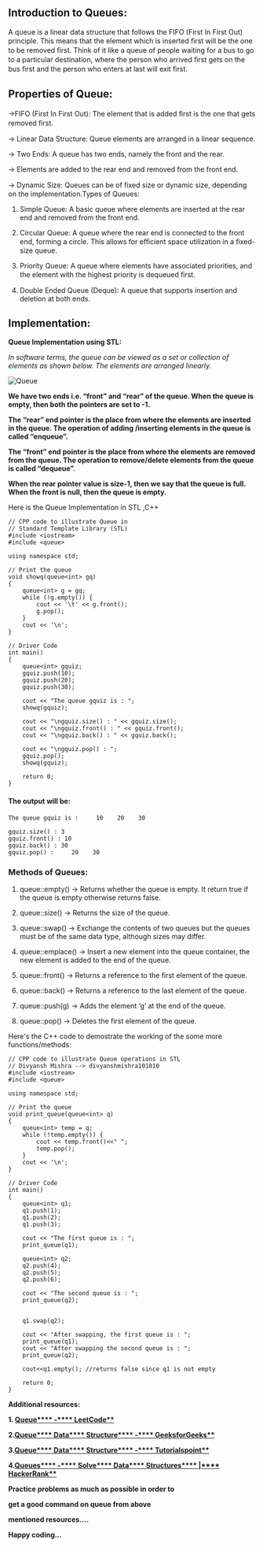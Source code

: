 
## Introduction to Queues:

A queue is a linear data structure that follows the FIFO (First In First Out) principle. This means that the element which is inserted ﬁrst will be the one to be removed ﬁrst. Think of it like a queue of people waiting for a bus to go to a particular destination, where the person who arrived ﬁrst gets on the bus ﬁrst and the person
who enters at last will exit ﬁrst.



## Properties of Queue:

->FIFO (First In First Out): The element that is added ﬁrst is the one that gets removed ﬁrst.

-> Linear Data Structure: Queue elements are arranged in a linear sequence.

-> Two Ends: A queue has two ends, namely the front and the rear.

-> Elements are added to the rear end and removed from the front end.

-> Dynamic Size: Queues can be of ﬁxed size or dynamic size, depending on the implementation.Types of Queues:

1. Simple Queue: A basic queue where elements are inserted at the rear end and removed from the front end.

2. Circular Queue: A queue where the rear end is connected to the front end, forming a circle. This allows for eﬃcient space utilization in a ﬁxed-size queue.

3. Priority Queue: A queue where elements have associated priorities, and the element with the highest priority is dequeued ﬁrst.

4. Double Ended Queue (Deque): A queue that supports insertion and deletion at both ends.
## Implementation:


**Queue Implementation using STL:**

*In software terms, the queue can be viewed as a set or collection of *elements as shown below. The elements are arranged linearly.**

![Queue](https://media.geeksforgeeks.org/wp-content/uploads/20220805131014/fifo.png)

**We have two ends i.e. “front” and “rear” of the queue. When the queue is empty, then both the pointers are set to -1.**

**The “rear” end pointer is the place from where the elements are inserted in the queue. The operation of adding /inserting elements in the queue is called “enqueue”.**

**The “front” end pointer is the place from where the elements are removed from the queue. The operation to remove/delete elements from the queue is called “dequeue”.**

**When the rear pointer value is size-1, then we say that the queue is full. When the front is null, then the queue is empty.**

Here is the Queue Implementation in STL ,C++
```
// CPP code to illustrate Queue in 
// Standard Template Library (STL)
#include <iostream>
#include <queue>

using namespace std;

// Print the queue
void showq(queue<int> gq)
{
	queue<int> g = gq;
	while (!g.empty()) {
		cout << '\t' << g.front();
		g.pop();
	}
	cout << '\n';
}

// Driver Code
int main()
{
	queue<int> gquiz;
	gquiz.push(10);
	gquiz.push(20);
	gquiz.push(30);

	cout << "The queue gquiz is : ";
	showq(gquiz);

	cout << "\ngquiz.size() : " << gquiz.size();
	cout << "\ngquiz.front() : " << gquiz.front();
	cout << "\ngquiz.back() : " << gquiz.back();

	cout << "\ngquiz.pop() : ";
	gquiz.pop();
	showq(gquiz);

	return 0;
}

```

#### The output will be:
```
The queue gquiz is :     10    20    30

gquiz.size() : 3
gquiz.front() : 10
gquiz.back() : 30
gquiz.pop() :     20    30
```

### Methods of Queues: 

1. queue::empty() -> Returns whether the queue is empty. It return true if the queue is empty otherwise returns false.

2. queue::size() ->	Returns the size of the queue.

3. queue::swap() -> Exchange the contents of two queues but the queues must be of the same data type, although sizes may differ.

4. queue::emplace() -> Insert a new element into the queue container, the new element is added to the end of the queue.

5. queue::front() -> Returns a reference to the first element of the queue.

6. queue::back() -> Returns a reference to the last element of the queue.

7. queue::push(g) -> Adds the element ‘g’ at the end of the queue.

8. queue::pop() -> Deletes the first element of the queue.

Here's the C++ code to demostrate the working of the some more functions/methods: 

```
// CPP code to illustrate Queue operations in STL
// Divyansh Mishra --> divyanshmishra101010
#include <iostream>
#include <queue>

using namespace std;

// Print the queue
void print_queue(queue<int> q)
{
	queue<int> temp = q;
	while (!temp.empty()) {
		cout << temp.front()<<" ";
		temp.pop();
	}
	cout << '\n';
}

// Driver Code
int main()
{
	queue<int> q1;
	q1.push(1);
	q1.push(2);
	q1.push(3);

	cout << "The first queue is : ";
	print_queue(q1);

	queue<int> q2;
	q2.push(4);
	q2.push(5);
	q2.push(6);

	cout << "The second queue is : ";
	print_queue(q2);


	q1.swap(q2);
	
	cout << "After swapping, the first queue is : ";
	print_queue(q1);
	cout << "After swapping the second queue is : ";
	print_queue(q2);

	cout<<q1.empty(); //returns false since q1 is not empty

	return 0;
}

```
**Additional resources:**

**1. [Queue**](https://leetcode.com/tag/queue/)[** ](https://leetcode.com/tag/queue/)[-**](https://leetcode.com/tag/queue/)[** ](https://leetcode.com/tag/queue/)[LeetCode**](https://leetcode.com/tag/queue/)**

**2.[Queue**](https://www.geeksforgeeks.org/queue-data-structure/)[** ](https://www.geeksforgeeks.org/queue-data-structure/)[Data**](https://www.geeksforgeeks.org/queue-data-structure/)[** ](https://www.geeksforgeeks.org/queue-data-structure/)[Structure**](https://www.geeksforgeeks.org/queue-data-structure/)[** ](https://www.geeksforgeeks.org/queue-data-structure/)[-**](https://www.geeksforgeeks.org/queue-data-structure/)[** ](https://www.geeksforgeeks.org/queue-data-structure/)[GeeksforGeeks**](https://www.geeksforgeeks.org/queue-data-structure/)**

**3.[Queue**](https://www.tutorialspoint.com/data_structures_algorithms/dsa_queue.htm)[** ](https://www.tutorialspoint.com/data_structures_algorithms/dsa_queue.htm)[Data**](https://www.tutorialspoint.com/data_structures_algorithms/dsa_queue.htm)[** ](https://www.tutorialspoint.com/data_structures_algorithms/dsa_queue.htm)[Structure**](https://www.tutorialspoint.com/data_structures_algorithms/dsa_queue.htm)[** ](https://www.tutorialspoint.com/data_structures_algorithms/dsa_queue.htm)[-**](https://www.tutorialspoint.com/data_structures_algorithms/dsa_queue.htm)[** ](https://www.tutorialspoint.com/data_structures_algorithms/dsa_queue.htm)[Tutorialspoint**](https://www.tutorialspoint.com/data_structures_algorithms/dsa_queue.htm)**

**4.[Queues**](https://www.hackerrank.com/domains/data-structures/queues)[** ](https://www.hackerrank.com/domains/data-structures/queues)[-**](https://www.hackerrank.com/domains/data-structures/queues)[** ](https://www.hackerrank.com/domains/data-structures/queues)[Solve**](https://www.hackerrank.com/domains/data-structures/queues)[** ](https://www.hackerrank.com/domains/data-structures/queues)[Data**](https://www.hackerrank.com/domains/data-structures/queues)[** ](https://www.hackerrank.com/domains/data-structures/queues)[Structures**](https://www.hackerrank.com/domains/data-structures/queues)[** ](https://www.hackerrank.com/domains/data-structures/queues)[|**](https://www.hackerrank.com/domains/data-structures/queues)[** ](https://www.hackerrank.com/domains/data-structures/queues)[HackerRank**](https://www.hackerrank.com/domains/data-structures/queues)**

**Practice problems as much as possible in order to**

**get a good command on queue from above**

**mentioned resources….**

**Happy coding…**

